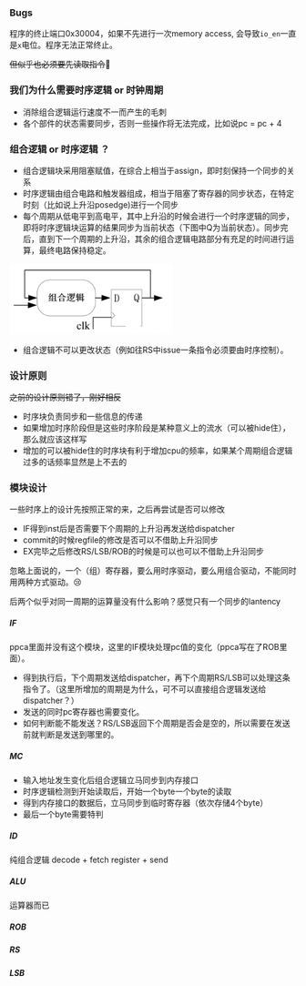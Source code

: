 ### Bugs

程序的终止端口0x30004，如果不先进行一次memory access, 会导致`io_en`一直是`x`电位。程序无法正常终止。

~~但似乎也必须要先读取指令~~🤡

### 我们为什么需要时序逻辑 or 时钟周期

- 消除组合逻辑运行速度不一而产生的毛刺
- 各个部件的状态需要同步，否则一些操作将无法完成，比如说pc = pc + 4

### 组合逻辑 or 时序逻辑 ？
- 组合逻辑块采用阻塞赋值，在综合上相当于assign，即时刻保持一个同步的关系
- 时序逻辑由组合电路和触发器组成，相当于阻塞了寄存器的同步状态，在特定时刻（比如说上升沿posedge)进行一个同步
- 每个周期从低电平到高电平，其中上升沿的时候会进行一个时序逻辑的同步，即将时序逻辑块运算的结果同步为当前状态（下图中Q为当前状态）。同步完后，直到下一个周期的上升沿，其余的组合逻辑电路部分有充足的时间进行运算，最终电路保持稳定。

<img src="./assets/1858706-20191220212459387-1470246017.png" alt="1858706-20191220212459387-1470246017" style="zoom:40%;" />

- 组合逻辑不可以更改状态（例如往RS中issue一条指令必须要由时序控制）。

### 设计原则

~~之前的设计原则错了，刚好相反~~
- 时序块负责同步和一些信息的传递
- 如果增加时序阶段但是这些时序阶段是某种意义上的流水（可以被hide住），那么就应该这样写
- 增加的可以被hide住的时序块有利于增加cpu的频率，如果某个周期组合逻辑过多的话频率显然是上不去的

### 模块设计

一些时序上的设计先按照正常的来，之后再尝试是否可以修改
- IF得到inst后是否需要下个周期的上升沿再发送给dispatcher
- commit的时候regfile的修改是否可以不借助上升沿同步
- EX完毕之后修改RS/LSB/ROB的时候是可以也可以不借助上升沿同步

忽略上面说的，一个（组）寄存器，要么用时序驱动，要么用组合驱动，不能同时用两种方式驱动。😢

后两个似乎对同一周期的运算量没有什么影响？感觉只有一个同步的lantency

##### IF

ppca里面并没有这个模块，这里的IF模块处理pc值的变化（ppca写在了ROB里面）。

- 得到执行后，下个周期发送给dispatcher，再下个周期RS/LSB可以处理这条指令了。（这里所增加的周期是为什么，可不可以直接组合逻辑发送给dispatcher？）
- 发送的同时pc寄存器也需要变化。
- 如何判断能不能发送？RS/LSB返回下个周期是否会是空的，所以需要在发送前就判断是发送到哪里的。

##### MC

- 输入地址发生变化后组合逻辑立马同步到内存接口
- 时序逻辑检测到开始读取后，开始一个byte一个byte的读取
- 得到内存接口的数据后，立马同步到临时寄存器（依次存储4个byte）
- 最后一个byte需要特判

##### ID

纯组合逻辑 decode + fetch register + send

##### ALU

运算器而已

##### ROB

##### RS

##### LSB
